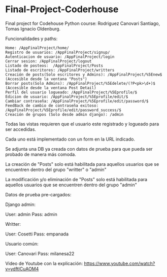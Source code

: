 # Final-Project-Coderhouse
Final project for Codehouse Python course: Rodriguez Canovari Santiago, Tomas Ignacio Oldenburg.

Funcionalidades y paths:

    Home: /AppFinalProject/home/
    Registro de usuarios: /AppFinalProject/signup/
    Autenticacion de usuario: /AppFinalProject/login
    Cerrar sesion: /AppFinalProject/logout
    Listado de posteos:  /AppFinalProject/Posts
    Listado de escritores: /AppFinalProject/writters
    Creación de posts(Solo escritores y Admins): /AppFinalProject/%5Enew$ (Accesible desde la ventana "Posts")
    Borrar posts(Solo Admins): /AppFinalProject/%5Edelete/(?P<pk>\d+)$ (Accesible desde la ventana Post Detail)
    Perfil del usuario logueado: /AppFinalProject/%5Eprofile/$
    Edicion de usuario: /AppFinalProject/%5Eprofile/edit/$
    Cambiar contraseña: /AppFinalProject/%5Eprofile/edit/password/$
    FeedBack de cambio de contraseña exitoso: /AppFinalProject/%5Eprofile/edit/password_success/$
    Creación de grupos (Solo desde admin django): /admin
    
    
Todas las vistas requieren que el usuario este registrado y logueado para ser accedidas.

Cada uno está implementado con un form en la URL indicado.

Se adjunta una DB ya creada con datos de prueba para que pueda ser probado de manera más comoda.

La creación de "Posts" solo está habilitada para aquellos usuarios que se encuentren dentro del grupo "writter" o "admin"

La modificación y/o eliminación de "Posts" solo está habilitada para aquellos usuarios que se encuentren dentro del grupo "admin"

Datos de prueba pre-cargados:

Django admin:

User: admin
Pass: admin

Writter:

User: Cosetti
Pass: empanada

Usuario común:

User: Canovari
Pass: milanesa22

Video de Youtube con la explicación:
https://www.youtube.com/watch?v=ydftICuAOM4
